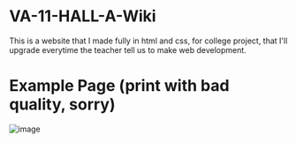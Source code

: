 # VA-11-HALL-A-Wiki
This is a website that I made fully in html and css, for college project, that I'll upgrade everytime the teacher tell us to make web development.
# Example Page (print with bad quality, sorry)
![image](https://user-images.githubusercontent.com/81721496/169166532-3a1dcda4-1c35-4052-aa95-ced3dc1d8791.png)

